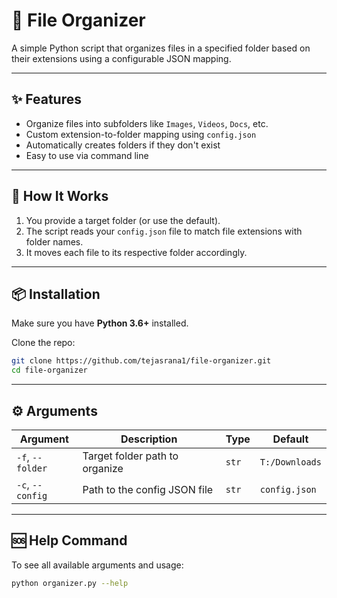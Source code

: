 # 📁 File Organizer

A simple Python script that organizes files in a specified folder based on their extensions using a configurable JSON mapping.

---

## ✨ Features

- Organize files into subfolders like `Images`, `Videos`, `Docs`, etc.
- Custom extension-to-folder mapping using `config.json`
- Automatically creates folders if they don't exist
- Easy to use via command line

---

## 🧠 How It Works

1. You provide a target folder (or use the default).
2. The script reads your `config.json` file to match file extensions with folder names.
3. It moves each file to its respective folder accordingly.

---

## 📦 Installation

Make sure you have **Python 3.6+** installed.

Clone the repo:
```bash
git clone https://github.com/tejasrana1/file-organizer.git
cd file-organizer
```

---

## ⚙️ Arguments

| Argument      | Description                                   | Type   | Default         |
|---------------|-----------------------------------------------|--------|-----------------|
| `-f`, `--folder` | Target folder path to organize                | `str`  | `T:/Downloads`  |
| `-c`, `--config` | Path to the config JSON file                  | `str`  | `config.json`   |

---

## 🆘 Help Command

To see all available arguments and usage:

```bash
python organizer.py --help
```
